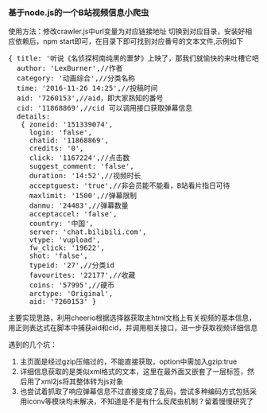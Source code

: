 <h3>基于node.js的一个B站视频信息小爬虫</h3>
<p>使用方法：修改crawler.js中url变量为对应链接地址  切换到对应目录，安装好相应依赖后，npm start即可，在目录下即可找到对应番号的文本文件,示例如下</p>
<pre>
{ title: '听说《名侦探柯南纯黑的噩梦》上映了，那我们就愉快的来吐槽它吧',//标题
  author: 'LexBurner',//作者
  category: '动画综合',//分类名称
  time: '2016-11-26 14:25',//投稿时间
  aid: '7260153',//aid，即大家熟知的番号
  cid: '11868869',//cid 可以调用接口获取弹幕信息
  details: 
   { zoneid: '151339074',
     login: 'false',
     chatid: '11868869',
     credits: '0',
     click: '1167224',//点击数
     suggest_comment: 'false',
     duration: '14:52',//视频时长
     acceptguest: 'true',//非会员能不能看，B站看片指日可待
     maxlimit: '1500',//弹幕限制
     danmu: '24483',//弹幕数量
     acceptaccel: 'false',
     country: '中国',
     server: 'chat.bilibili.com',
     vtype: 'vupload',
     fw_click: '19622',
     shot: 'false',
     typeid: '27',//分类id
     favourites: '22177',//收藏
     coins: '57995',//硬币
     arctype: 'Original',
     aid: '7260153' }</pre>
<p>主要实现思路，利用cheerio根据选择器获取主html文档上有关视频的基本信息，用正则表达式在脚本中捕获aid和cid，并调用相关接口，进一步获取视频详细信息</p>

遇到的几个坑：
<ol>
<li>主页面是经过gzip压缩过的，不能直接获取，option中需加入gzip:true</li>
<li>详细信息获取的是类似xml格式的文本，这里在最外面又嵌套了一层标签，然后用了xml2js将其整体转为js对象</li>
<li>也尝试着抓取了响应弹幕信息不过直接变成了乱码，尝试多种编码方式包括采用iconv等模块均未解决，不知道是不是有什么反爬虫机制？留着慢慢研究了</li>
</ol>
